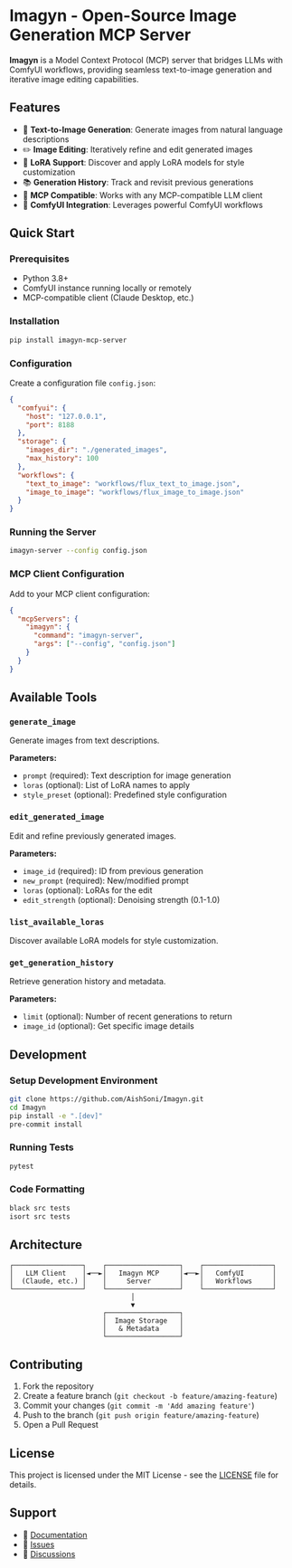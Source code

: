 # Imagyn - Open-Source Image Generation MCP Server

**Imagyn** is a Model Context Protocol (MCP) server that bridges LLMs with ComfyUI workflows, providing seamless text-to-image generation and iterative image editing capabilities.

## Features

- 🎨 **Text-to-Image Generation**: Generate images from natural language descriptions
- ✏️ **Image Editing**: Iteratively refine and edit generated images
- 🔧 **LoRA Support**: Discover and apply LoRA models for style customization
- 📚 **Generation History**: Track and revisit previous generations
- 🔌 **MCP Compatible**: Works with any MCP-compatible LLM client
- 🎯 **ComfyUI Integration**: Leverages powerful ComfyUI workflows

## Quick Start

### Prerequisites

- Python 3.8+
- ComfyUI instance running locally or remotely
- MCP-compatible client (Claude Desktop, etc.)

### Installation

```bash
pip install imagyn-mcp-server
```

### Configuration

Create a configuration file `config.json`:

```json
{
  "comfyui": {
    "host": "127.0.0.1",
    "port": 8188
  },
  "storage": {
    "images_dir": "./generated_images",
    "max_history": 100
  },
  "workflows": {
    "text_to_image": "workflows/flux_text_to_image.json",
    "image_to_image": "workflows/flux_image_to_image.json"
  }
}
```

### Running the Server

```bash
imagyn-server --config config.json
```

### MCP Client Configuration

Add to your MCP client configuration:

```json
{
  "mcpServers": {
    "imagyn": {
      "command": "imagyn-server",
      "args": ["--config", "config.json"]
    }
  }
}
```

## Available Tools

### `generate_image`
Generate images from text descriptions.

**Parameters:**
- `prompt` (required): Text description for image generation
- `loras` (optional): List of LoRA names to apply
- `style_preset` (optional): Predefined style configuration

### `edit_generated_image`
Edit and refine previously generated images.

**Parameters:**
- `image_id` (required): ID from previous generation
- `new_prompt` (required): New/modified prompt
- `loras` (optional): LoRAs for the edit
- `edit_strength` (optional): Denoising strength (0.1-1.0)

### `list_available_loras`
Discover available LoRA models for style customization.

### `get_generation_history`
Retrieve generation history and metadata.

**Parameters:**
- `limit` (optional): Number of recent generations to return
- `image_id` (optional): Get specific image details

## Development

### Setup Development Environment

```bash
git clone https://github.com/AishSoni/Imagyn.git
cd Imagyn
pip install -e ".[dev]"
pre-commit install
```

### Running Tests

```bash
pytest
```

### Code Formatting

```bash
black src tests
isort src tests
```

## Architecture

```
┌─────────────────┐    ┌──────────────────┐    ┌─────────────────┐
│   LLM Client    │◄──►│   Imagyn MCP     │◄──►│   ComfyUI       │
│  (Claude, etc.) │    │     Server       │    │   Workflows     │
└─────────────────┘    └──────────────────┘    └─────────────────┘
                              │
                              ▼
                       ┌──────────────────┐
                       │  Image Storage   │
                       │   & Metadata     │
                       └──────────────────┘
```

## Contributing

1. Fork the repository
2. Create a feature branch (`git checkout -b feature/amazing-feature`)
3. Commit your changes (`git commit -m 'Add amazing feature'`)
4. Push to the branch (`git push origin feature/amazing-feature`)
5. Open a Pull Request

## License

This project is licensed under the MIT License - see the [LICENSE](LICENSE) file for details.

## Support

- 📖 [Documentation](https://github.com/AishSoni/Imagyn#readme)
- 🐛 [Issues](https://github.com/AishSoni/Imagyn/issues)
- 💬 [Discussions](https://github.com/AishSoni/Imagyn/discussions)

